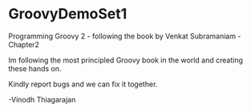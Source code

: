 GroovyDemoSet1
==============

Programming Groovy 2 - following the book by Venkat Subramaniam - Chapter2

Im following the most principled Groovy book in the world and creating 
these hands on.

Kindly report bugs and we can fix it together.

-Vinodh Thiagarajan
